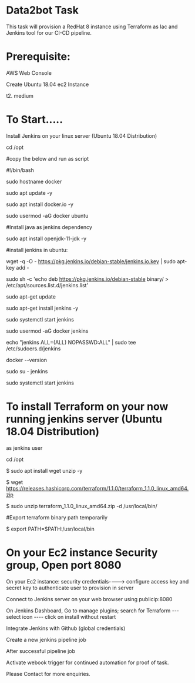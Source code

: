 # Data2bot Task
This task will provision a RedHat 8 instance using Terraform as Iac and Jenkins tool for our CI-CD pipeline.

# Prerequisite:

AWS Web Console

Create Ubuntu 18.04 ec2 Instance

t2. medium

# To Start.....

Install Jenkins on your linux server (Ubuntu 18.04 Distribution)

cd /opt

#copy the below and run as script

#!/bin/bash

sudo hostname docker

sudo apt update -y

sudo apt install docker.io -y

sudo usermod -aG docker ubuntu 

#Install java as jenkins dependency

sudo apt install openjdk-11-jdk -y

#install jenkins in ubuntu:

wget -q -O - https://pkg.jenkins.io/debian-stable/jenkins.io.key | sudo apt-key add -

sudo sh -c 'echo deb https://pkg.jenkins.io/debian-stable binary/ > \
    /etc/apt/sources.list.d/jenkins.list'
    
sudo apt-get update

sudo apt-get install jenkins -y

sudo systemctl start jenkins

sudo usermod -aG docker jenkins

echo "jenkins  ALL=(ALL) NOPASSWD:ALL" | sudo tee /etc/sudoers.d/jenkins 

docker --version

sudo su - jenkins

sudo systemctl start jenkins


# To install Terraform on your now running jenkins server (Ubuntu 18.04 Distribution)

as jenkins user

cd /opt

$ sudo apt install wget unzip -y

$ wget https://releases.hashicorp.com/terraform/1.1.0/terraform_1.1.0_linux_amd64.zip

$ sudo unzip terraform_1.1.0_linux_amd64.zip -d /usr/local/bin/

#Export terraform binary path temporarily

$ export PATH=$PATH:/usr/local/bin

# On your Ec2 instance Security group, Open port 8080

On your Ec2 instance: security credentials----> configure access key and secret key to authenticate user to provision in server

Connect to Jenkins server on your web browser using publicip:8080

On Jenkins Dashboard, Go to manage plugins; search for Terraform --- select icon ---- click on install without restart

Integrate Jenkins with Github (global credentials)

Create a new jenkins pipeline job

After successful pipeline job

Activate webook trigger for continued automation for proof of task.

Please Contact for more enquiries.

